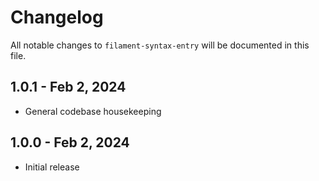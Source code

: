 # Changelog

All notable changes to `filament-syntax-entry` will be documented in this file.

## 1.0.1 - Feb 2, 2024

- General codebase housekeeping

## 1.0.0 - Feb 2, 2024

- Initial release
